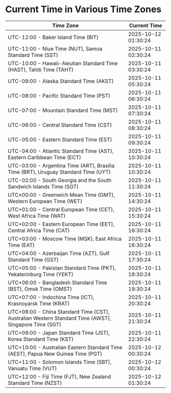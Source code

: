 # Current Time in Various Time Zones

| Time Zone | Current Time |
|-----------|--------------|
| UTC-12:00 - Baker Island Time (BIT) | 2025-10-12 01:30:24 |
| UTC-11:00 - Niue Time (NUT), Samoa Standard Time (SST) | 2025-10-11 02:30:24 |
| UTC-10:00 - Hawaii-Aleutian Standard Time (HAST), Tahiti Time (TAHT) | 2025-10-11 03:30:24 |
| UTC-09:00 - Alaska Standard Time (AKST) | 2025-10-11 05:30:24 |
| UTC-08:00 - Pacific Standard Time (PST) | 2025-10-11 06:30:24 |
| UTC-07:00 - Mountain Standard Time (MST) | 2025-10-11 07:30:24 |
| UTC-06:00 - Central Standard Time (CST) | 2025-10-11 08:30:24 |
| UTC-05:00 - Eastern Standard Time (EST) | 2025-10-11 09:30:24 |
| UTC-04:00 - Atlantic Standard Time (AST), Eastern Caribbean Time (ECT) | 2025-10-11 10:30:24 |
| UTC-03:00 - Argentina Time (ART), Brasília Time (BRT), Uruguay Standard Time (UYT) | 2025-10-11 10:30:24 |
| UTC-02:00 - South Georgia and the South Sandwich Islands Time (SGT) | 2025-10-11 11:30:24 |
| UTC±00:00 - Greenwich Mean Time (GMT), Western European Time (WET) | 2025-10-11 14:30:24 |
| UTC+01:00 - Central European Time (CET), West Africa Time (WAT) | 2025-10-11 15:30:24 |
| UTC+02:00 - Eastern European Time (EET), Central Africa Time (CAT) | 2025-10-11 16:30:24 |
| UTC+03:00 - Moscow Time (MSK), East Africa Time (EAT) | 2025-10-11 16:30:24 |
| UTC+04:00 - Azerbaijan Time (AZT), Gulf Standard Time (GST) | 2025-10-11 17:30:24 |
| UTC+05:00 - Pakistan Standard Time (PKT), Yekaterinburg Time (YEKT) | 2025-10-11 18:30:24 |
| UTC+06:00 - Bangladesh Standard Time (BST), Omsk Time (OMST) | 2025-10-11 19:30:24 |
| UTC+07:00 - Indochina Time (ICT), Krasnoyarsk Time (KRAT) | 2025-10-11 20:30:24 |
| UTC+08:00 - China Standard Time (CST), Australian Western Standard Time (AWST), Singapore Time (SGT) | 2025-10-11 21:30:24 |
| UTC+09:00 - Japan Standard Time (JST), Korea Standard Time (KST) | 2025-10-11 22:30:24 |
| UTC+10:00 - Australian Eastern Standard Time (AEST), Papua New Guinea Time (PGT) | 2025-10-12 00:30:24 |
| UTC+11:00 - Solomon Islands Time (SBT), Vanuatu Time (VUT) | 2025-10-12 00:30:24 |
| UTC+12:00 - Fiji Time (FJT), New Zealand Standard Time (NZST) | 2025-10-12 01:30:24 |
